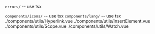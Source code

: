 `errors/` -- use tsx

`components/icons/` -- use tsx
`components/lang/` -- use tsx
./components/utils/Hyperlink.vue
./components/utils/InsertElement.vue
./components/utils/Scope.vue
./components/utils/Watch.vue

